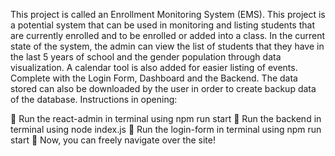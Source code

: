 This project is called an Enrollment Monitoring System (EMS). This project is a potential system that can be used in monitoring and listing students that are currently enrolled and to be enrolled or added into a class. In the current state of the system, the admin can view the list of students that they have in the last 5 years of school and the gender population through data visualization. A calendar tool is also added for easier listing of events.  Complete with the Login Form, Dashboard and the Backend. The data stored can also be downloaded by the user in order to create backup data of the database.
Instructions in opening:


	Run the react-admin in terminal using npm run start
	Run the backend in terminal using node index.js
	Run the login-form in terminal using npm run start
	Now, you can freely navigate over the site!
